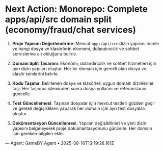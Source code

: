 # Next Action: Monorepo: Complete apps/api/src domain split (economy/fraud/chat services)

1. **Proje Yapısını Değerlendirme**: Mevcut `apps/api/src` dizin yapısını incele ve hangi dosya ve klasörlerin ekonomi, dolandırıcılık ve sohbet servislerine ait olduğunu belirle.

2. **Domain Split Tasarımı**: Ekonomi, dolandırıcılık ve sohbet hizmetleri için ayrı dizin yapıları oluştur. Her bir domain için gerekli olan dosya ve klasör isimlerini belirle.

3. **Kodu Taşıma**: Belirlenen dosya ve klasörleri uygun domain dizinlerine taşı. Her taşınma işleminden sonra dosya yollarını ve referanslarını güncelle.

4. **Test Güncellemesi**: Taşınan dosyalar için mevcut testleri gözden geçir ve gerekli değişiklikleri yaparak her domain için ayrı test dosyaları oluştur.

5. **Dokümantasyon Güncellemesi**: Yapılan değişiklikleri ve yeni dizin yapısını belgeleyerek proje dokümantasyonunu güncelle. Her domain için gereken bilgileri ekle.

— Agent: GameBY Agent • 2025-08-16T13:19:28.161Z
